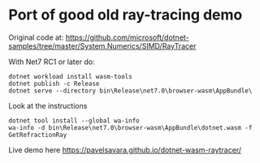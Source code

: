# Port of good old ray-tracing demo

Original code at: https://github.com/microsoft/dotnet-samples/tree/master/System.Numerics/SIMD/RayTracer

With Net7 RC1 or later do:
```
dotnet workload install wasm-tools
dotnet publish -c Release
dotnet serve --directory bin\Release\net7.0\browser-wasm\AppBundle\
```

Look at the instructions
```
dotnet tool install --global wa-info
wa-info -d bin\Release\net7.0\browser-wasm\AppBundle\dotnet.wasm -f GetRefractionRay
```

Live demo here https://pavelsavara.github.io/dotnet-wasm-raytracer/